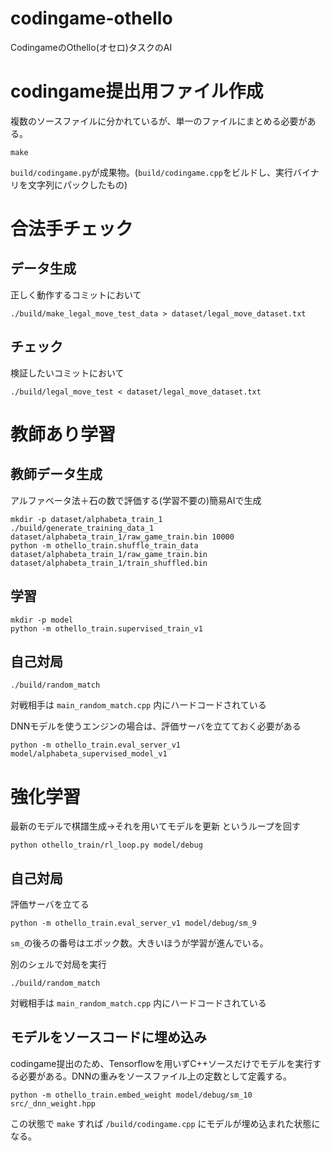 # codingame-othello
CodingameのOthello(オセロ)タスクのAI

# codingame提出用ファイル作成

複数のソースファイルに分かれているが、単一のファイルにまとめる必要がある。

```
make
```

`build/codingame.py`が成果物。(`build/codingame.cpp`をビルドし、実行バイナリを文字列にパックしたもの)

# 合法手チェック

## データ生成

正しく動作するコミットにおいて

```
./build/make_legal_move_test_data > dataset/legal_move_dataset.txt
```

## チェック

検証したいコミットにおいて

```
./build/legal_move_test < dataset/legal_move_dataset.txt
```

# 教師あり学習

## 教師データ生成

アルファベータ法＋石の数で評価する(学習不要の)簡易AIで生成

```
mkdir -p dataset/alphabeta_train_1
./build/generate_training_data_1 dataset/alphabeta_train_1/raw_game_train.bin 10000
python -m othello_train.shuffle_train_data dataset/alphabeta_train_1/raw_game_train.bin dataset/alphabeta_train_1/train_shuffled.bin
```

## 学習

```
mkdir -p model
python -m othello_train.supervised_train_v1
```

## 自己対局

```
./build/random_match
```

対戦相手は `main_random_match.cpp` 内にハードコードされている

DNNモデルを使うエンジンの場合は、評価サーバを立てておく必要がある

```
python -m othello_train.eval_server_v1 model/alphabeta_supervised_model_v1
```

# 強化学習

最新のモデルで棋譜生成→それを用いてモデルを更新 というループを回す

```
python othello_train/rl_loop.py model/debug
```


## 自己対局

評価サーバを立てる

```
python -m othello_train.eval_server_v1 model/debug/sm_9
```

`sm_`の後ろの番号はエポック数。大きいほうが学習が進んでいる。

別のシェルで対局を実行

```
./build/random_match
```

対戦相手は `main_random_match.cpp` 内にハードコードされている

## モデルをソースコードに埋め込み

codingame提出のため、Tensorflowを用いずC++ソースだけでモデルを実行する必要がある。DNNの重みをソースファイル上の定数として定義する。

```
python -m othello_train.embed_weight model/debug/sm_10 src/_dnn_weight.hpp
```

この状態で `make` すれば `/build/codingame.cpp` にモデルが埋め込まれた状態になる。
